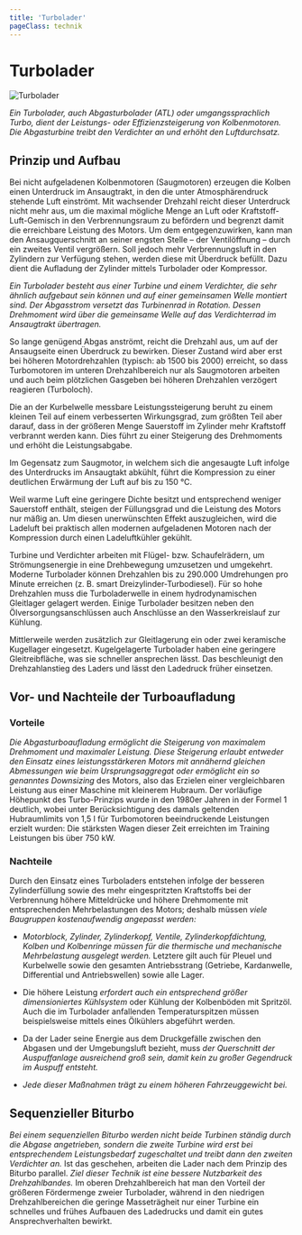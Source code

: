 ```yaml
---
title: 'Turbolader'
pageClass: technik
---
```


<infoBox>

# Turbolader

![Turbolader](/img/media/turbolader.jpg "Turbolader")

*Ein Turbolader, auch Abgasturbolader (ATL) oder umgangssprachlich Turbo, dient der Leistungs- oder Effizienzsteigerung von Kolbenmotoren. Die Abgasturbine treibt den Verdichter an und erhöht den Luftdurchsatz.*

</infoBox>

<newSection title="Prinzip und Aufbau">

## Prinzip und Aufbau

Bei nicht aufgeladenen Kolbenmotoren (Saugmotoren) erzeugen die Kolben einen Unterdruck im Ansaugtrakt, in den die unter Atmosphärendruck stehende Luft einströmt. Mit wachsender Drehzahl reicht dieser Unterdruck nicht mehr aus, um die maximal mögliche Menge an Luft oder Kraftstoff-Luft-Gemisch in den Verbrennungsraum zu befördern und begrenzt damit die erreichbare Leistung des Motors. Um dem entgegenzuwirken, kann man den Ansaugquerschnitt an seiner engsten Stelle – der Ventilöffnung – durch ein zweites Ventil vergrößern. Soll jedoch mehr Verbrennungsluft in den Zylindern zur Verfügung stehen, werden diese mit Überdruck befüllt. Dazu dient die Aufladung der Zylinder mittels Turbolader oder Kompressor.

*Ein Turbolader besteht aus einer Turbine und einem Verdichter, die sehr ähnlich aufgebaut sein können und auf einer gemeinsamen Welle montiert sind. Der Abgasstrom versetzt das Turbinenrad in Rotation. Dessen Drehmoment wird über die gemeinsame Welle auf das Verdichterrad im Ansaugtrakt übertragen.*

So lange genügend Abgas anströmt, reicht die Drehzahl aus, um auf der Ansaugseite einen Überdruck zu bewirken. Dieser Zustand wird aber erst bei höheren Motordrehzahlen (typisch: ab 1500 bis 2000) erreicht, so dass Turbomotoren im unteren Drehzahlbereich nur als Saugmotoren arbeiten und auch beim plötzlichen Gasgeben bei höheren Drehzahlen verzögert reagieren (Turboloch).

Die an der Kurbelwelle messbare Leistungssteigerung beruht zu einem kleinen Teil auf einem verbesserten Wirkungsgrad, zum größten Teil aber darauf, dass in der größeren Menge Sauerstoff im Zylinder mehr Kraftstoff verbrannt werden kann. Dies führt zu einer Steigerung  des Drehmoments und erhöht die Leistungsabgabe.

Im Gegensatz zum Saugmotor, in welchem sich die angesaugte Luft infolge des Unterdrucks im Ansaugtakt abkühlt, führt die Kompression zu einer deutlichen Erwärmung der Luft auf bis zu 150 °C.

Weil warme Luft eine geringere Dichte besitzt und entsprechend weniger Sauerstoff enthält, steigen der Füllungsgrad und die Leistung des Motors nur mäßig an. Um diesen unerwünschten Effekt auszugleichen, wird die Ladeluft bei praktisch allen modernen aufgeladenen Motoren nach der Kompression durch einen Ladeluftkühler gekühlt. 

Turbine und Verdichter arbeiten mit Flügel- bzw. Schaufelrädern, um Strömungsenergie in eine Drehbewegung umzusetzen und umgekehrt. Moderne Turbolader können Drehzahlen bis zu 290.000 Umdrehungen pro Minute erreichen (z. B. smart Dreizylinder-Turbodiesel). Für so hohe Drehzahlen muss die Turboladerwelle in einem hydrodynamischen Gleitlager gelagert werden. Einige Turbolader besitzen neben den Ölversorgungsanschlüssen auch Anschlüsse an den Wasserkreislauf zur Kühlung.

Mittlerweile werden zusätzlich zur Gleitlagerung ein oder zwei keramische Kugellager eingesetzt. Kugelgelagerte Turbolader haben eine geringere Gleitreibfläche, was sie schneller ansprechen lässt. Das beschleunigt den Drehzahlanstieg des Laders und lässt den Ladedruck früher einsetzen.

<YouTube videoid="KMqv1G7Kt_I" start="8" desc="Funktionsweise"/>

<YouTube videoid="R2i2RYXTAbU" desc="Wie funktioniert ein Turbolader"/>

</newSection>

<newSection title="Vor- und Nachteile">

## Vor- und Nachteile der Turboaufladung

### Vorteile

*Die Abgasturboaufladung ermöglicht die Steigerung von maximalem Drehmoment und maximaler Leistung. Diese Steigerung erlaubt entweder den Einsatz eines leistungsstärkeren Motors mit annähernd gleichen Abmessungen wie beim Ursprungsaggregat oder ermöglicht ein so genanntes Downsizing* des Motors, also das Erzielen einer vergleichbaren Leistung aus einer Maschine mit kleinerem Hubraum. Der vorläufige Höhepunkt des Turbo-Prinzips wurde in den 1980er Jahren in der Formel 1 deutlich, wobei unter Berücksichtigung des damals geltenden Hubraumlimits von 1,5 l für Turbomotoren beeindruckende Leistungen erzielt wurden: Die stärksten Wagen dieser Zeit erreichten im Training Leistungen bis über 750 kW.

### Nachteile

Durch den Einsatz eines Turboladers entstehen infolge der besseren Zylinderfüllung sowie des mehr eingespritzten Kraftstoffs bei der Verbrennung höhere Mitteldrücke und höhere Drehmomente mit entsprechenden Mehrbelastungen des Motors; deshalb müssen *viele Baugruppen kostenaufwendig angepasst werden:*

- *Motorblock, Zylinder, Zylinderkopf, Ventile, Zylinderkopfdichtung, Kolben und Kolbenringe müssen für die thermische und mechanische Mehrbelastung ausgelegt werden.* Letztere gilt auch für Pleuel und Kurbelwelle sowie den gesamten Antriebsstrang (Getriebe, Kardanwelle, Differential und Antriebswellen) sowie alle Lager.

- Die höhere Leistung *erfordert auch ein entsprechend größer dimensioniertes Kühlsystem* oder Kühlung der Kolbenböden mit Spritzöl. Auch die im Turbolader anfallenden Temperaturspitzen müssen beispielsweise mittels eines Ölkühlers abgeführt werden.

- Da der Lader seine Energie aus dem Druckgefälle zwischen den Abgasen und der Umgebungsluft bezieht, muss *der Querschnitt der Auspuffanlage ausreichend groß sein, damit kein zu großer Gegendruck im Auspuff entsteht.* 

- *Jede dieser Maßnahmen trägt zu einem höheren Fahrzeuggewicht bei.*

</newSection>

<infoBox>

## Sequenzieller Biturbo

*Bei einem sequenziellen Biturbo werden nicht beide Turbinen ständig durch die Abgase angetrieben, sondern die zweite Turbine wird erst bei entsprechendem Leistungsbedarf zugeschaltet und treibt dann den zweiten Verdichter an.* Ist das geschehen, arbeiten die Lader nach dem Prinzip des Biturbo parallel. *Ziel dieser Technik ist eine bessere Nutzbarkeit des Drehzahlbandes.* Im oberen Drehzahlbereich hat man den Vorteil der größeren Fördermenge zweier Turbolader, während in den niedrigen Drehzahlbereichen die geringe Masseträgheit nur einer Turbine ein schnelles und frühes Aufbauen des Ladedrucks und damit ein gutes Ansprechverhalten bewirkt.

</infoBox>

